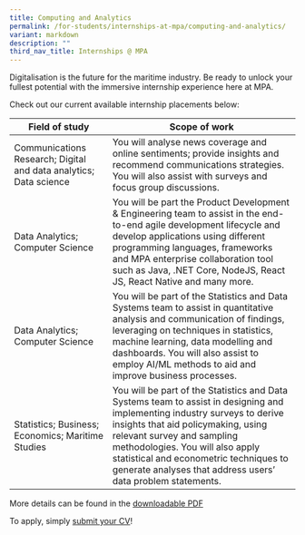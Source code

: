 ```yaml
---
title: Computing and Analytics
permalink: /for-students/internships-at-mpa/computing-and-analytics/
variant: markdown
description: ""
third_nav_title: Internships @ MPA
---
```

Digitalisation is the future for the maritime industry. Be ready to unlock your fullest potential with the immersive internship experience here at MPA. 

Check out our current available internship placements below:

| Field of study | Scope of work |
| -------- | -------- |
| Communications Research; Digital and data analytics; Data science     | You will analyse news coverage and online sentiments; provide insights and recommend communications strategies. You will also assist with surveys and focus group discussions.       |
| Data Analytics; Computer Science     | You will be part the Product Development & Engineering team to assist in the end-to-end agile development lifecycle and develop applications using different programming languages, frameworks and MPA enterprise collaboration tool such as Java, .NET Core, NodeJS, React JS, React Native and many more.     |
| Data Analytics; Computer Science     | You will be part of the Statistics and Data Systems team to assist in quantitative analysis and communication of findings, leveraging on techniques in statistics, machine learning, data modelling and dashboards. You will also assist to employ AI/ML methods to aid and improve business processes.     |
| Statistics; Business; Economics; Maritime Studies      | You will be part of the Statistics and Data Systems team to assist in designing and implementing industry surveys to derive insights that aid policymaking, using relevant survey and sampling methodologies. You will also apply statistical and econometric techniques to generate analyses that address users’ data problem statements.     |

More details can be found in the [downloadable PDF](https://go.gov.sg/mpa-internships-2024)

To apply, simply [submit your CV](https://go.gov.sg/mpa-internships-application)!